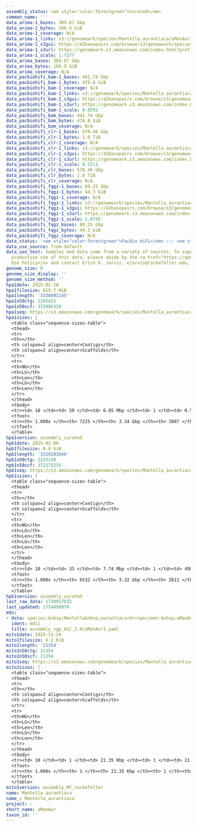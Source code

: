 ```yaml
---
assembly_status: <em style="color:forestgreen">Curated</em>
common_name: ''
data_arima-1_bases: 309.67 Gbp
data_arima-1_bytes: 166.9 GiB
data_arima-1_coverage: N/A
data_arima-1_links: s3://genomeark/species/Mantella_aurantiaca/aManAur1/genomic_data/arima/<br>
data_arima-1_s3gui: https://42basepairs.com/browse/s3/genomeark/species/Mantella_aurantiaca/aManAur1/genomic_data/arima/
data_arima-1_s3url: https://genomeark.s3.amazonaws.com/index.html?prefix=species/Mantella_aurantiaca/aManAur1/genomic_data/arima/
data_arima-1_scale: 1.7277
data_arima_bases: 309.67 Gbp
data_arima_bytes: 166.9 GiB
data_arima_coverage: N/A
data_pacbiohifi_bam-1_bases: 441.74 Gbp
data_pacbiohifi_bam-1_bytes: 478.8 GiB
data_pacbiohifi_bam-1_coverage: N/A
data_pacbiohifi_bam-1_links: s3://genomeark/species/Mantella_aurantiaca/aManAur1/genomic_data/pacbio_hifi/<br>
data_pacbiohifi_bam-1_s3gui: https://42basepairs.com/browse/s3/genomeark/species/Mantella_aurantiaca/aManAur1/genomic_data/pacbio_hifi/
data_pacbiohifi_bam-1_s3url: https://genomeark.s3.amazonaws.com/index.html?prefix=species/Mantella_aurantiaca/aManAur1/genomic_data/pacbio_hifi/
data_pacbiohifi_bam-1_scale: 0.8592
data_pacbiohifi_bam_bases: 441.74 Gbp
data_pacbiohifi_bam_bytes: 478.8 GiB
data_pacbiohifi_bam_coverage: N/A
data_pacbiohifi_clr-1_bases: 570.46 Gbp
data_pacbiohifi_clr-1_bytes: 1.0 TiB
data_pacbiohifi_clr-1_coverage: N/A
data_pacbiohifi_clr-1_links: s3://genomeark/species/Mantella_aurantiaca/aManAur1/genomic_data/pacbio_hifi/<br>
data_pacbiohifi_clr-1_s3gui: https://42basepairs.com/browse/s3/genomeark/species/Mantella_aurantiaca/aManAur1/genomic_data/pacbio_hifi/
data_pacbiohifi_clr-1_s3url: https://genomeark.s3.amazonaws.com/index.html?prefix=species/Mantella_aurantiaca/aManAur1/genomic_data/pacbio_hifi/
data_pacbiohifi_clr-1_scale: 0.5211
data_pacbiohifi_clr_bases: 570.46 Gbp
data_pacbiohifi_clr_bytes: 1.0 TiB
data_pacbiohifi_clr_coverage: N/A
data_pacbiohifi_fqgz-1_bases: 89.25 Gbp
data_pacbiohifi_fqgz-1_bytes: 44.3 GiB
data_pacbiohifi_fqgz-1_coverage: N/A
data_pacbiohifi_fqgz-1_links: s3://genomeark/species/Mantella_aurantiaca/aManAur1/genomic_data/pacbio_hifi/<br>
data_pacbiohifi_fqgz-1_s3gui: https://42basepairs.com/browse/s3/genomeark/species/Mantella_aurantiaca/aManAur1/genomic_data/pacbio_hifi/
data_pacbiohifi_fqgz-1_s3url: https://genomeark.s3.amazonaws.com/index.html?prefix=species/Mantella_aurantiaca/aManAur1/genomic_data/pacbio_hifi/
data_pacbiohifi_fqgz-1_scale: 1.8745
data_pacbiohifi_fqgz_bases: 89.25 Gbp
data_pacbiohifi_fqgz_bytes: 44.3 GiB
data_pacbiohifi_fqgz_coverage: N/A
data_status: '<em style="color:forestgreen">PacBio HiFi</em> ::: <em style="color:forestgreen">Arima</em>'
data_use_source: from-default
data_use_text: Samples and data come from a variety of sources. To support fair and
  productive use of this data, please abide by the <a href="https://genome10k.soe.ucsc.edu/data-use-policies/">Data
  Use Policy</a> and contact Erich D. Jarvis, ejarvis@rockefeller.edu, with any questions.
genome_size: 0
genome_size_display: ''
genome_size_method: ''
hpa1date: 2025-02-18
hpa1filesize: 819.7 MiB
hpa1length: '3336091145'
hpa1n50ctg: 2265415
hpa1n50scf: 333086339
hpa1seq: https://s3.amazonaws.com/genomeark/species/Mantella_aurantiaca/aManAur1/assembly_curated/aManAur1.hap1.cur.20250218.fasta.gz
hpa1sizes: |
  <table class="sequence-sizes-table">
  <thead>
  <tr>
  <th></th>
  <th colspan=2 align=center>Contigs</th>
  <th colspan=2 align=center>Scaffolds</th>
  </tr>
  <tr>
  <th>NG</th>
  <th>LG</th>
  <th>Len</th>
  <th>LG</th>
  <th>Len</th>
  </tr>
  </thead>
  <tbody>
  <tr><td> 10 </td><td> 39 </td><td> 6.85 Mbp </td><td> 1 </td><td> 0.51 Gbp </td></tr><tr><td> 20 </td><td> 97 </td><td> 5.10 Mbp </td><td> 2 </td><td> 415.76 Mbp </td></tr><tr><td> 30 </td><td> 173 </td><td> 3.80 Mbp </td><td> 3 </td><td> 380.75 Mbp </td></tr><tr><td> 40 </td><td> 272 </td><td> 2.94 Mbp </td><td> 4 </td><td> 365.22 Mbp </td></tr><tr style="background-color:#cccccc;"><td> 50 </td><td> 401 </td><td style="background-color:#88ff88;"> 2.27 Mbp </td><td> 5 </td><td style="background-color:#88ff88;"> 333.09 Mbp </td></tr><tr><td> 60 </td><td> 578 </td><td> 1.59 Mbp </td><td> 6 </td><td> 183.27 Mbp </td></tr><tr><td> 70 </td><td> 840 </td><td> 1.02 Mbp </td><td> 7 </td><td> 171.32 Mbp </td></tr><tr><td> 80 </td><td> 1278 </td><td> 0.57 Mbp </td><td> 9 </td><td> 165.85 Mbp </td></tr><tr><td> 90 </td><td> 2170 </td><td> 239.44 Kbp </td><td> 12 </td><td> 106.81 Mbp </td></tr><tr><td> 100 </td><td> 7225 </td><td> 1  bp </td><td> 3087 </td><td> 2.28 Kbp </td></tr></tbody>
  <tfoot>
  <tr><th> 1.000x </th><th> 7225 </th><th> 3.34 Gbp </th><th> 3087 </th><th> 3.34 Gbp </th></tr>
  </tfoot>
  </table>
hpa1version: assembly_curated
hpb1date: 2025-02-06
hpb1filesize: 0.9 GiB
hpb1length: '3319283846'
hpb1n50ctg: 2243248
hpb1n50scf: 372175235
hpb1seq: https://s3.amazonaws.com/genomeark/species/Mantella_aurantiaca/aManAur1/assembly_curated/aManAur1.hap2.cur.20250206.fasta.gz
hpb1sizes: |
  <table class="sequence-sizes-table">
  <thead>
  <tr>
  <th></th>
  <th colspan=2 align=center>Contigs</th>
  <th colspan=2 align=center>Scaffolds</th>
  </tr>
  <tr>
  <th>NG</th>
  <th>LG</th>
  <th>Len</th>
  <th>LG</th>
  <th>Len</th>
  </tr>
  </thead>
  <tbody>
  <tr><td> 10 </td><td> 33 </td><td> 7.74 Mbp </td><td> 1 </td><td> 499.05 Mbp </td></tr><tr><td> 20 </td><td> 85 </td><td> 5.50 Mbp </td><td> 2 </td><td> 416.97 Mbp </td></tr><tr><td> 30 </td><td> 157 </td><td> 4.09 Mbp </td><td> 3 </td><td> 378.96 Mbp </td></tr><tr><td> 40 </td><td> 251 </td><td> 3.06 Mbp </td><td> 4 </td><td> 372.18 Mbp </td></tr><tr style="background-color:#cccccc;"><td> 50 </td><td> 377 </td><td style="background-color:#88ff88;"> 2.24 Mbp </td><td> 4 </td><td style="background-color:#88ff88;"> 372.18 Mbp </td></tr><tr><td> 60 </td><td> 551 </td><td> 1.59 Mbp </td><td> 5 </td><td> 329.36 Mbp </td></tr><tr><td> 70 </td><td> 808 </td><td> 1.05 Mbp </td><td> 7 </td><td> 166.91 Mbp </td></tr><tr><td> 80 </td><td> 1224 </td><td> 0.60 Mbp </td><td> 9 </td><td> 146.99 Mbp </td></tr><tr><td> 90 </td><td> 2076 </td><td> 251.71 Kbp </td><td> 12 </td><td> 107.00 Mbp </td></tr><tr><td> 100 </td><td> 6532 </td><td> 117  bp </td><td> 2611 </td><td> 3.41 Kbp </td></tr></tbody>
  <tfoot>
  <tr><th> 1.000x </th><th> 6532 </th><th> 3.32 Gbp </th><th> 2611 </th><th> 3.32 Gbp </th></tr>
  </tfoot>
  </table>
hpb1version: assembly_curated
last_raw_data: 1730917032
last_updated: 1754490979
mds:
- data: species:&nbsp;Mantella&nbsp;aurantiaca<br>specimen:&nbsp;aManAur1<br>projects:&nbsp;<br>&nbsp;&nbsp;-&nbsp;vgp<br>assembled_by_group:&nbsp;Rockefeller<br>data_location:&nbsp;S3<br>release_to:&nbsp;S3<br>combine_for_curation:&nbsp;true<br>hap1:&nbsp;s3://genomeark/species/Mantella_aurantiaca/aManAur1/assembly_vgp_HiC_2.0/aManAur1.HiC.hap1.20241124.fasta.gz&nbsp;<br>hap2:&nbsp;s3://genomeark/species/Mantella_aurantiaca/aManAur1/assembly_vgp_HiC_2.0/aManAur1.HiC.hap2.20241124.fasta.gz&nbsp;<br>pretext_hap1:&nbsp;s3://genomeark/species/Mantella_aurantiaca/aManAur1/assembly_vgp_HiC_2.0/evaluation/hap1/pretext/aManAur1_hap1__s2_heatmap.pretext&nbsp;<br>pretext_hap2:&nbsp;s3://genomeark/species/Mantella_aurantiaca/aManAur1/assembly_vgp_HiC_2.0/evaluation/hap2/pretext/aManAur1_hap2__s2_heatmap.pretext&nbsp;&nbsp;<br>kmer_spectra_img:&nbsp;s3://genomeark/species/Mantella_aurantiaca/aManAur1/assembly_vgp_HiC_2.0/evaluation/merqury/aManAur1_png/<br>pacbio_read_dir:&nbsp;s3://genomeark/species/Mantella_aurantiaca/aManAur1/genomic_data/pacbio_hifi/<br>pacbio_read_type:&nbsp;hifi<br>hic_read_dir:&nbsp;s3://genomeark/species/Mantella_aurantiaca/aManAur1/genomic_data/arima/<br>mito:&nbsp;s3://genomeark/species/Mantella_aurantiaca/aManAur1/assembly_MT_rockefeller/aManAur1.MT.20241124.fasta.gz<br>pipeline:&nbsp;<br>&nbsp;&nbsp;-&nbsp;hifiasm&nbsp;(0.19.8+galaxy0)<br>&nbsp;&nbsp;-&nbsp;yahs&nbsp;(1.2a.2+galaxy1)<br>notes:&nbsp;This&nbsp;was&nbsp;a&nbsp;Hifiasm-HiC&nbsp;assembly&nbsp;of&nbsp;aManAur1,&nbsp;resulting&nbsp;in&nbsp;two&nbsp;complete&nbsp;haplotypes.&nbsp;HiC&nbsp;scaffolding&nbsp;was&nbsp;performed&nbsp;with&nbsp;YaHS.&nbsp;The&nbsp;HiC&nbsp;prep&nbsp;kit&nbsp;used&nbsp;was&nbsp;Arima&nbsp;library&nbsp;prep.&nbsp;The&nbsp;HiC&nbsp;reads&nbsp;needed&nbsp;to&nbsp;have&nbsp;5&nbsp;bp&nbsp;trimmed&nbsp;from&nbsp;the&nbsp;5'&nbsp;end&nbsp;due&nbsp;to&nbsp;adapter&nbsp;left&nbsp;over&nbsp;from&nbsp;the&nbsp;Arima&nbsp;library&nbsp;prep&nbsp;kit.&nbsp;This&nbsp;is&nbsp;a&nbsp;VGP&nbsp;Phase&nbsp;1&nbsp;species&nbsp;we&nbsp;are&nbsp;submitting&nbsp;for&nbsp;dual&nbsp;curation.<br>
  ident: md11
  title: assembly_vgp_HiC_2.0/aManAur1.yaml
mito1date: 2024-11-24
mito1filesize: 6.2 KiB
mito1length: '21354'
mito1n50ctg: 21354
mito1n50scf: 21354
mito1seq: https://s3.amazonaws.com/genomeark/species/Mantella_aurantiaca/aManAur1/assembly_MT_rockefeller/aManAur1.MT.20241124.fasta.gz
mito1sizes: |
  <table class="sequence-sizes-table">
  <thead>
  <tr>
  <th></th>
  <th colspan=2 align=center>Contigs</th>
  <th colspan=2 align=center>Scaffolds</th>
  </tr>
  <tr>
  <th>NG</th>
  <th>LG</th>
  <th>Len</th>
  <th>LG</th>
  <th>Len</th>
  </tr>
  </thead>
  <tbody>
  <tr><td> 10 </td><td> 1 </td><td> 21.35 Kbp </td><td> 1 </td><td> 21.35 Kbp </td></tr><tr><td> 20 </td><td> 1 </td><td> 21.35 Kbp </td><td> 1 </td><td> 21.35 Kbp </td></tr><tr><td> 30 </td><td> 1 </td><td> 21.35 Kbp </td><td> 1 </td><td> 21.35 Kbp </td></tr><tr><td> 40 </td><td> 1 </td><td> 21.35 Kbp </td><td> 1 </td><td> 21.35 Kbp </td></tr><tr style="background-color:#cccccc;"><td> 50 </td><td> 1 </td><td style="background-color:#ff8888;"> 21.35 Kbp </td><td> 1 </td><td style="background-color:#ff8888;"> 21.35 Kbp </td></tr><tr><td> 60 </td><td> 1 </td><td> 21.35 Kbp </td><td> 1 </td><td> 21.35 Kbp </td></tr><tr><td> 70 </td><td> 1 </td><td> 21.35 Kbp </td><td> 1 </td><td> 21.35 Kbp </td></tr><tr><td> 80 </td><td> 1 </td><td> 21.35 Kbp </td><td> 1 </td><td> 21.35 Kbp </td></tr><tr><td> 90 </td><td> 1 </td><td> 21.35 Kbp </td><td> 1 </td><td> 21.35 Kbp </td></tr><tr><td> 100 </td><td> 1 </td><td> 21.35 Kbp </td><td> 1 </td><td> 21.35 Kbp </td></tr></tbody>
  <tfoot>
  <tr><th> 1.000x </th><th> 1 </th><th> 21.35 Kbp </th><th> 1 </th><th> 21.35 Kbp </th></tr>
  </tfoot>
  </table>
mito1version: assembly_MT_rockefeller
name: Mantella aurantiaca
name_: Mantella_aurantiaca
project: ~
short_name: aManAur
taxon_id: ''
---
```

